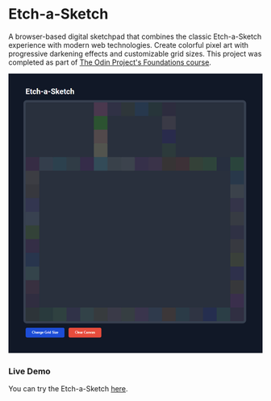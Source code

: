 # Etch-a-Sketch
A browser-based digital sketchpad that combines the classic Etch-a-Sketch experience with modern web technologies. Create colorful pixel art with progressive darkening effects and customizable grid sizes. This project was completed as part of [The Odin Project's Foundations course](https://www.theodinproject.com/lessons/foundations-etch-a-sketch).

<div align="center">
  <img src="images/demo.png" alt="Etch-a-Sketch Demo">
</div>

### Live Demo
You can try the Etch-a-Sketch [here](https://ar1ze.github.io/odin-etch-a-sketch/).